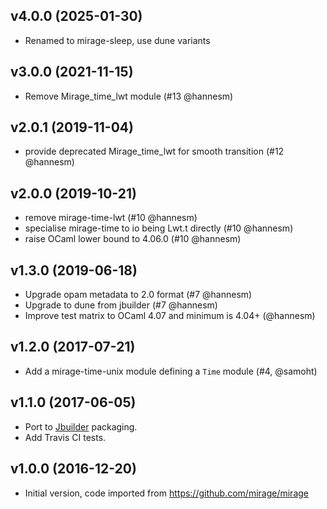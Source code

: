 ## v4.0.0 (2025-01-30)

* Renamed to mirage-sleep, use dune variants

## v3.0.0 (2021-11-15)

* Remove Mirage_time_lwt module (#13 @hannesm)

## v2.0.1 (2019-11-04)

* provide deprecated Mirage_time_lwt for smooth transition (#12 @hannesm)

## v2.0.0 (2019-10-21)

* remove mirage-time-lwt (#10 @hannesm)
* specialise mirage-time to io being Lwt.t directly (#10 @hannesm)
* raise OCaml lower bound to 4.06.0 (#10 @hannesm)

## v1.3.0 (2019-06-18)

* Upgrade opam metadata to 2.0 format (#7 @hannesm)
* Upgrade to dune from jbuilder (#7 @hannesm)
* Improve test matrix to OCaml 4.07 and minimum is 4.04+ (@hannesm)

## v1.2.0 (2017-07-21)

* Add a mirage-time-unix module defining a `Time` module (#4, @samoht)

## v1.1.0 (2017-06-05)

* Port to [Jbuilder](https://github.com/janestreet/jbuilder) packaging.
* Add Travis CI tests.

## v1.0.0 (2016-12-20)

* Initial version, code imported from https://github.com/mirage/mirage
